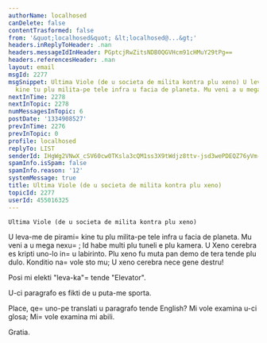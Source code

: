 ```yaml
---
authorName: localhosed
canDelete: false
contentTrasformed: false
from: '&quot;localhosed&quot; &lt;localhosed@...&gt;'
headers.inReplyToHeader: .nan
headers.messageIdInHeader: PGptcjRwZitsNDB0QGVHcm91cHMuY29tPg==
headers.referencesHeader: .nan
layout: email
msgId: 2277
msgSnippet: Ultima Viole (de u societa de milita kontra plu xeno) U leva-me de pirami
  kine tu plu milita-pe tele infra u facia de planeta. Mu veni a u mega nexu; Id habe
nextInTime: 2278
nextInTopic: 2278
numMessagesInTopic: 6
postDate: '1334908527'
prevInTime: 2276
prevInTopic: 0
profile: localhosed
replyTo: LIST
senderId: IHgWg2VNwX_cSV60cw0TKsla3cQM1ss3X9tWdjz8ttv-jsd3wePDEQZ76yVm-vBErnzSGi6k5kMT9OZsMw__NvSF3Vw1jjX5DQc
spamInfo.isSpam: false
spamInfo.reason: '12'
systemMessage: true
title: Ultima Viole (de u societa de milita kontra plu xeno)
topicId: 2277
userId: 455016325
---
```


	Ultima Viole (de u societa de milita kontra plu xeno)

U leva-me de pirami=
 kine tu plu milita-pe tele infra u facia de planeta.
Mu veni a u mega nexu=
; Id habe multi plu tuneli e plu kamera.
U Xeno cerebra es kripti uno-lo in=
 u labirinto.
Plu xeno fu muta pan demo de tera tende plu dulo.
Konditio na=
 vole sto mu; U xeno cerebra nece gene destru!  


Posi mi elekti "leva-ka"=
 tende "Elevator".

U-ci paragrafo es fikti de u puta-me sporta.

Place, qe=
 uno-pe translati u paragrafo tende English?
Mi vole examina u-ci glosa; Mi=
 vole examina mi abili.
 
Gratia.


